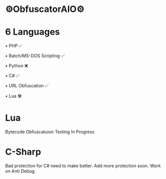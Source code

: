 # ⚙️ObfuscatorAIO⚙️

# 6 Languages
<p>• PHP ✅</p>
<p>• Batch/MS-DOS Scripting ✅</p>
<p>• Python ❌</p>
<p>• C# ✅</p>
<p>• URL Obfuscation ✅</p>
<p>• Lua 🛠</p>

# Lua
<p>Bytecode Obfuscatuion Testing In Progress</p>

# C-Sharp
<p>Bad protection for C# need to make better. Add more protection soon. Work on Anti Debug.</p>
